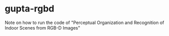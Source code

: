 # gupta-rgbd
Note on how to run the code of "Perceptual Organization and Recognition of Indoor Scenes from RGB-D Images"
